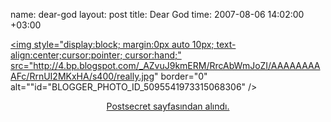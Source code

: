 name: dear-god
layout: post
title: Dear God
time: 2007-08-06 14:02:00 +03:00

<a onblur="try {parent.deselectBloggerImageGracefully();} catch(e) {}" href="http://4.bp.blogspot.com/_AZvuJ9kmERM/RrcAbWmJoZI/AAAAAAAAAFc/RrnUI2MKxHA/s1600-h/really.jpg"><img style="display:block; margin:0px auto 10px; text-align:center;cursor:pointer; cursor:hand;" src="http://4.bp.blogspot.com/_AZvuJ9kmERM/RrcAbWmJoZI/AAAAAAAAAFc/RrnUI2MKxHA/s400/really.jpg" border="0" alt=""id="BLOGGER_PHOTO_ID_5095541973315068306" /></a><br /><center><a href="http://postsecret.blogspot.com/">Postsecret sayfasından alındı.</a></center>
